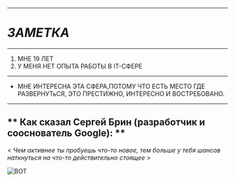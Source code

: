 **********************
#  ***ЗАМЕТКА***
**************************
1. МНЕ 19 ЛЕТ
2. У МЕНЯ НЕТ ОПЫТА РАБОТЫ В IT-СФЕРЕ
*********************************

* МНЕ ИНТЕРЕСНА ЭТА СФЕРА,ПОТОМУ ЧТО ЕСТЬ МЕСТО ГДЕ РАЗВЕРНУТьСЯ, ЭТО ПРЕСТИЖНО, ИНТЕРЕСНО И ВОСТРЕБОВАНО.

******************************

## ** Как сказал Сергей Брин (разработчик и сооснователь Google): **
< *Чем активнее ты пробуешь что-то новое,  тем больше у тебя шансов наткнуться на что-то действительно стоящее* >

![ВОТ](http://ej.by/files/365/576/It.jpg)

